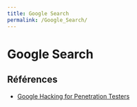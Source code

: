 ```yaml
---
title: Google Search
permalink: /Google_Search/
---
```


# Google Search

Références
----------

-   [Google Hacking for Penetration Testers](https://www.blackhat.com/presentations/bh-europe-05/BH_EU_05-Long.pdf)


